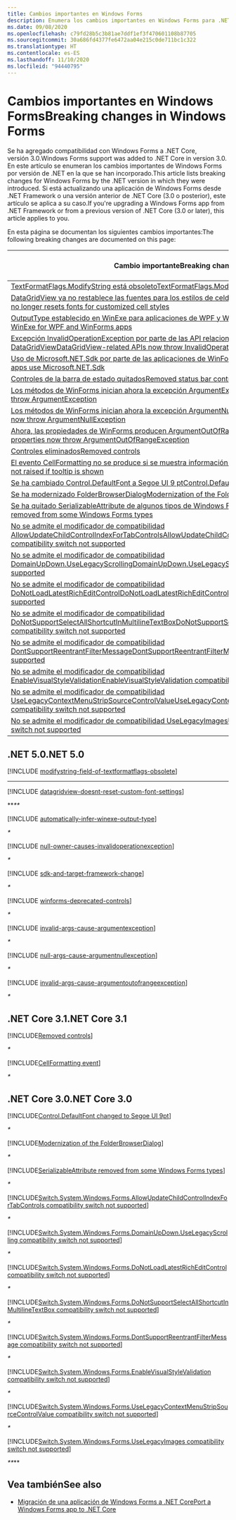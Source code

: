 ```yaml
---
title: Cambios importantes en Windows Forms
description: Enumera los cambios importantes en Windows Forms para .NET Core y .NET 5.
ms.date: 09/08/2020
ms.openlocfilehash: c79fd28b5c3b81ae7ddf1ef3f470601108b87705
ms.sourcegitcommit: 30a686fd4377fe6472aa04e215c0de711bc1c322
ms.translationtype: HT
ms.contentlocale: es-ES
ms.lasthandoff: 11/10/2020
ms.locfileid: "94440795"
---
```

# <a name="breaking-changes-in-windows-forms"></a><span data-ttu-id="2f06f-103">Cambios importantes en Windows Forms</span><span class="sxs-lookup"><span data-stu-id="2f06f-103">Breaking changes in Windows Forms</span></span>

<span data-ttu-id="2f06f-104">Se ha agregado compatibilidad con Windows Forms a .NET Core, versión 3.0.</span><span class="sxs-lookup"><span data-stu-id="2f06f-104">Windows Forms support was added to .NET Core in version 3.0.</span></span> <span data-ttu-id="2f06f-105">En este artículo se enumeran los cambios importantes de Windows Forms por versión de .NET en la que se han incorporado.</span><span class="sxs-lookup"><span data-stu-id="2f06f-105">This article lists breaking changes for Windows Forms by the .NET version in which they were introduced.</span></span> <span data-ttu-id="2f06f-106">Si está actualizando una aplicación de Windows Forms desde .NET Framework o una versión anterior de .NET Core (3.0 o posterior), este artículo se aplica a su caso.</span><span class="sxs-lookup"><span data-stu-id="2f06f-106">If you're upgrading a Windows Forms app from .NET Framework or from a previous version of .NET Core (3.0 or later), this article applies to you.</span></span>

<span data-ttu-id="2f06f-107">En esta página se documentan los siguientes cambios importantes:</span><span class="sxs-lookup"><span data-stu-id="2f06f-107">The following breaking changes are documented on this page:</span></span>

| <span data-ttu-id="2f06f-108">Cambio importante</span><span class="sxs-lookup"><span data-stu-id="2f06f-108">Breaking change</span></span> | <span data-ttu-id="2f06f-109">Versión introducida</span><span class="sxs-lookup"><span data-stu-id="2f06f-109">Version introduced</span></span> |
| - | :-: |
| [<span data-ttu-id="2f06f-110">TextFormatFlags.ModifyString está obsoleto</span><span class="sxs-lookup"><span data-stu-id="2f06f-110">TextFormatFlags.ModifyString is obsolete</span></span>](#textformatflagsmodifystring-is-obsolete) | <span data-ttu-id="2f06f-111">5.0</span><span class="sxs-lookup"><span data-stu-id="2f06f-111">5.0</span></span> |
| [<span data-ttu-id="2f06f-112">DataGridView ya no restablece las fuentes para los estilos de celda personalizados</span><span class="sxs-lookup"><span data-stu-id="2f06f-112">DataGridView no longer resets fonts for customized cell styles</span></span>](#datagridview-no-longer-resets-fonts-for-customized-cell-styles) | <span data-ttu-id="2f06f-113">5.0</span><span class="sxs-lookup"><span data-stu-id="2f06f-113">5.0</span></span> |
| [<span data-ttu-id="2f06f-114">OutputType establecido en WinExe para aplicaciones de WPF y WinForms</span><span class="sxs-lookup"><span data-stu-id="2f06f-114">OutputType set to WinExe for WPF and WinForms apps</span></span>](#outputtype-set-to-winexe-for-wpf-and-winforms-apps) | <span data-ttu-id="2f06f-115">5.0</span><span class="sxs-lookup"><span data-stu-id="2f06f-115">5.0</span></span> |
| [<span data-ttu-id="2f06f-116">Excepción InvalidOperationException por parte de las API relacionadas con DataGridView</span><span class="sxs-lookup"><span data-stu-id="2f06f-116">DataGridView-related APIs now throw InvalidOperationException</span></span>](#datagridview-related-apis-now-throw-invalidoperationexception) | <span data-ttu-id="2f06f-117">5.0</span><span class="sxs-lookup"><span data-stu-id="2f06f-117">5.0</span></span> |
| [<span data-ttu-id="2f06f-118">Uso de Microsoft.NET.Sdk por parte de las aplicaciones de WinForms y WPF</span><span class="sxs-lookup"><span data-stu-id="2f06f-118">WinForms and WPF apps use Microsoft.NET.Sdk</span></span>](#winforms-and-wpf-apps-use-microsoftnetsdk) | <span data-ttu-id="2f06f-119">5.0</span><span class="sxs-lookup"><span data-stu-id="2f06f-119">5.0</span></span> |
| [<span data-ttu-id="2f06f-120">Controles de la barra de estado quitados</span><span class="sxs-lookup"><span data-stu-id="2f06f-120">Removed status bar controls</span></span>](#removed-status-bar-controls) | <span data-ttu-id="2f06f-121">5.0</span><span class="sxs-lookup"><span data-stu-id="2f06f-121">5.0</span></span> |
| [<span data-ttu-id="2f06f-122">Los métodos de WinForms inician ahora la excepción ArgumentException</span><span class="sxs-lookup"><span data-stu-id="2f06f-122">WinForms methods now throw ArgumentException</span></span>](#winforms-methods-now-throw-argumentexception) | <span data-ttu-id="2f06f-123">5.0</span><span class="sxs-lookup"><span data-stu-id="2f06f-123">5.0</span></span> |
| [<span data-ttu-id="2f06f-124">Los métodos de WinForms inician ahora la excepción ArgumentNullException</span><span class="sxs-lookup"><span data-stu-id="2f06f-124">WinForms methods now throw ArgumentNullException</span></span>](#winforms-methods-now-throw-argumentnullexception) | <span data-ttu-id="2f06f-125">5.0</span><span class="sxs-lookup"><span data-stu-id="2f06f-125">5.0</span></span> |
| [<span data-ttu-id="2f06f-126">Ahora, las propiedades de WinForms producen ArgumentOutOfRangeException</span><span class="sxs-lookup"><span data-stu-id="2f06f-126">WinForms properties now throw ArgumentOutOfRangeException</span></span>](#winforms-properties-now-throw-argumentoutofrangeexception) | <span data-ttu-id="2f06f-127">5.0</span><span class="sxs-lookup"><span data-stu-id="2f06f-127">5.0</span></span> |
| [<span data-ttu-id="2f06f-128">Controles eliminados</span><span class="sxs-lookup"><span data-stu-id="2f06f-128">Removed controls</span></span>](#removed-controls) | <span data-ttu-id="2f06f-129">3.1</span><span class="sxs-lookup"><span data-stu-id="2f06f-129">3.1</span></span> |
| [<span data-ttu-id="2f06f-130">El evento CellFormatting no se produce si se muestra información en pantalla</span><span class="sxs-lookup"><span data-stu-id="2f06f-130">CellFormatting event not raised if tooltip is shown</span></span>](#cellformatting-event-not-raised-if-tooltip-is-shown) | <span data-ttu-id="2f06f-131">3.1</span><span class="sxs-lookup"><span data-stu-id="2f06f-131">3.1</span></span> |
| [<span data-ttu-id="2f06f-132">Se ha cambiado Control.DefaultFont a Segoe UI 9 pt</span><span class="sxs-lookup"><span data-stu-id="2f06f-132">Control.DefaultFont changed to Segoe UI 9 pt</span></span>](#default-control-font-changed-to-segoe-ui-9-pt) | <span data-ttu-id="2f06f-133">3.0</span><span class="sxs-lookup"><span data-stu-id="2f06f-133">3.0</span></span> |
| [<span data-ttu-id="2f06f-134">Se ha modernizado FolderBrowserDialog</span><span class="sxs-lookup"><span data-stu-id="2f06f-134">Modernization of the FolderBrowserDialog</span></span>](#modernization-of-the-folderbrowserdialog) | <span data-ttu-id="2f06f-135">3.0</span><span class="sxs-lookup"><span data-stu-id="2f06f-135">3.0</span></span> |
| [<span data-ttu-id="2f06f-136">Se ha quitado SerializableAttribute de algunos tipos de Windows Forms</span><span class="sxs-lookup"><span data-stu-id="2f06f-136">SerializableAttribute removed from some Windows Forms types</span></span>](#serializableattribute-removed-from-some-windows-forms-types) | <span data-ttu-id="2f06f-137">3.0</span><span class="sxs-lookup"><span data-stu-id="2f06f-137">3.0</span></span> |
| [<span data-ttu-id="2f06f-138">No se admite el modificador de compatibilidad AllowUpdateChildControlIndexForTabControls</span><span class="sxs-lookup"><span data-stu-id="2f06f-138">AllowUpdateChildControlIndexForTabControls compatibility switch not supported</span></span>](#allowupdatechildcontrolindexfortabcontrols-compatibility-switch-not-supported) | <span data-ttu-id="2f06f-139">3.0</span><span class="sxs-lookup"><span data-stu-id="2f06f-139">3.0</span></span> |
| [<span data-ttu-id="2f06f-140">No se admite el modificador de compatibilidad DomainUpDown.UseLegacyScrolling</span><span class="sxs-lookup"><span data-stu-id="2f06f-140">DomainUpDown.UseLegacyScrolling compatibility switch not supported</span></span>](#domainupdownuselegacyscrolling-compatibility-switch-not-supported) | <span data-ttu-id="2f06f-141">3.0</span><span class="sxs-lookup"><span data-stu-id="2f06f-141">3.0</span></span> |
| [<span data-ttu-id="2f06f-142">No se admite el modificador de compatibilidad DoNotLoadLatestRichEditControl</span><span class="sxs-lookup"><span data-stu-id="2f06f-142">DoNotLoadLatestRichEditControl compatibility switch not supported</span></span>](#donotloadlatestricheditcontrol-compatibility-switch-not-supported) | <span data-ttu-id="2f06f-143">3.0</span><span class="sxs-lookup"><span data-stu-id="2f06f-143">3.0</span></span> |
| [<span data-ttu-id="2f06f-144">No se admite el modificador de compatibilidad DoNotSupportSelectAllShortcutInMultilineTextBox</span><span class="sxs-lookup"><span data-stu-id="2f06f-144">DoNotSupportSelectAllShortcutInMultilineTextBox compatibility switch not supported</span></span>](#donotsupportselectallshortcutinmultilinetextbox-compatibility-switch-not-supported) | <span data-ttu-id="2f06f-145">3.0</span><span class="sxs-lookup"><span data-stu-id="2f06f-145">3.0</span></span> |
| [<span data-ttu-id="2f06f-146">No se admite el modificador de compatibilidad DontSupportReentrantFilterMessage</span><span class="sxs-lookup"><span data-stu-id="2f06f-146">DontSupportReentrantFilterMessage compatibility switch not supported</span></span>](#dontsupportreentrantfiltermessage-compatibility-switch-not-supported) | <span data-ttu-id="2f06f-147">3.0</span><span class="sxs-lookup"><span data-stu-id="2f06f-147">3.0</span></span> |
| [<span data-ttu-id="2f06f-148">No se admite el modificador de compatibilidad EnableVisualStyleValidation</span><span class="sxs-lookup"><span data-stu-id="2f06f-148">EnableVisualStyleValidation compatibility switch not supported</span></span>](#enablevisualstylevalidation-compatibility-switch-not-supported) | <span data-ttu-id="2f06f-149">3.0</span><span class="sxs-lookup"><span data-stu-id="2f06f-149">3.0</span></span> |
| [<span data-ttu-id="2f06f-150">No se admite el modificador de compatibilidad UseLegacyContextMenuStripSourceControlValue</span><span class="sxs-lookup"><span data-stu-id="2f06f-150">UseLegacyContextMenuStripSourceControlValue compatibility switch not supported</span></span>](#uselegacycontextmenustripsourcecontrolvalue-compatibility-switch-not-supported) | <span data-ttu-id="2f06f-151">3.0</span><span class="sxs-lookup"><span data-stu-id="2f06f-151">3.0</span></span> |
| [<span data-ttu-id="2f06f-152">No se admite el modificador de compatibilidad UseLegacyImages</span><span class="sxs-lookup"><span data-stu-id="2f06f-152">UseLegacyImages compatibility switch not supported</span></span>](#uselegacyimages-compatibility-switch-not-supported) | <span data-ttu-id="2f06f-153">3.0</span><span class="sxs-lookup"><span data-stu-id="2f06f-153">3.0</span></span> |

## <a name="net-50"></a><span data-ttu-id="2f06f-154">.NET 5.0</span><span class="sxs-lookup"><span data-stu-id="2f06f-154">.NET 5.0</span></span>

[!INCLUDE [modifystring-field-of-textformatflags-obsolete](../../../includes/core-changes/windowsforms/5.0/modifystring-field-of-textformatflags-obsolete.md)]

***

[!INCLUDE [datagridview-doesnt-reset-custom-font-settings](../../../includes/core-changes/windowsforms/5.0/datagridview-doesnt-reset-custom-font-settings.md)]

<span data-ttu-id="2f06f-155">\*\*_</span><span class="sxs-lookup"><span data-stu-id="2f06f-155">\*\*_</span></span>

[!INCLUDE [automatically-infer-winexe-output-type](../../../includes/core-changes/windowsforms/5.0/automatically-infer-winexe-output-type.md)]

_*_

[!INCLUDE [null-owner-causes-invalidoperationexception](../../../includes/core-changes/windowsforms/5.0/null-owner-causes-invalidoperationexception.md)]

_*_

[!INCLUDE [sdk-and-target-framework-change](../../../includes/core-changes/windowsforms/5.0/sdk-and-target-framework-change.md)]

_*_

[!INCLUDE [winforms-deprecated-controls](../../../includes/core-changes/windowsforms/5.0/winforms-deprecated-controls.md)]

_*_

[!INCLUDE [invalid-args-cause-argumentexception](../../../includes/core-changes/windowsforms/5.0/invalid-args-cause-argumentexception.md)]

_*_

[!INCLUDE [null-args-cause-argumentnullexception](../../../includes/core-changes/windowsforms/5.0/null-args-cause-argumentnullexception.md)]

_*_

[!INCLUDE [invalid-args-cause-argumentoutofrangeexception](../../../includes/core-changes/windowsforms/5.0/invalid-args-cause-argumentoutofrangeexception.md)]

_*_

## <a name="net-core-31"></a><span data-ttu-id="2f06f-156">.NET Core 3.1</span><span class="sxs-lookup"><span data-stu-id="2f06f-156">.NET Core 3.1</span></span>

[!INCLUDE[Removed controls](~/includes/core-changes/windowsforms/3.1/remove-controls-3.1.md)]

_*_

[!INCLUDE[CellFormatting event](~/includes/core-changes/windowsforms/3.1/cellformatting-event-not-raised.md)]

_*_

## <a name="net-core-30"></a><span data-ttu-id="2f06f-157">.NET Core 3.0</span><span class="sxs-lookup"><span data-stu-id="2f06f-157">.NET Core 3.0</span></span>

[!INCLUDE[Control.DefaultFont changed to Segoe UI 9pt](~/includes/core-changes/windowsforms/3.0/control-defaultfont-changed.md)]

_*_

[!INCLUDE[Modernization of the FolderBrowserDialog](~/includes/core-changes/windowsforms/3.0/modernized-folderbrowserdialog.md)]

_*_

[!INCLUDE[SerializableAttribute removed from some Windows Forms types](~/includes/core-changes/windowsforms/3.0/remove-serializationattribute.md)]

_*_

[!INCLUDE[Switch.System.Windows.Forms.AllowUpdateChildControlIndexForTabControls compatibility switch not supported](~/includes/core-changes/windowsforms/3.0/deprecate-allowupdatechildcontrolindexfortabcontrols.md)]

_*_

[!INCLUDE[Switch.System.Windows.Forms.DomainUpDown.UseLegacyScrolling compatibility switch not supported](~/includes/core-changes/windowsforms/3.0/deprecate-uselegacyscrolling.md)]

_*_

[!INCLUDE[Switch.System.Windows.Forms.DoNotLoadLatestRichEditControl compatibility switch not supported](~/includes/core-changes/windowsforms/3.0/deprecate-donotloadlatestricheditcontrol.md)]

_*_

[!INCLUDE[Switch.System.Windows.Forms.DoNotSupportSelectAllShortcutInMultilineTextBox compatibility switch not supported](~/includes/core-changes/windowsforms/3.0/deprecate-donotsupportselectallshortcutinmultilinetextbox.md)]

_*_

[!INCLUDE[Switch.System.Windows.Forms.DontSupportReentrantFilterMessage compatibility switch not supported](~/includes/core-changes/windowsforms/3.0/deprecate-dontsupportreentrantfiltermessage.md)]

_*_

[!INCLUDE[Switch.System.Windows.Forms.EnableVisualStyleValidation compatibility switch not supported](~/includes/core-changes/windowsforms/3.0/deprecate-enablevisualstylevalidation.md)]

_*_

[!INCLUDE[Switch.System.Windows.Forms.UseLegacyContextMenuStripSourceControlValue compatibility switch not supported](~/includes/core-changes/windowsforms/3.0/deprecate-uselegacycontextmenustripsourcecontrolvalue.md)]

_*_

[!INCLUDE[Switch.System.Windows.Forms.UseLegacyImages compatibility switch not supported](~/includes/core-changes/windowsforms/3.0/deprecate-uselegacyimages.md)]

<span data-ttu-id="2f06f-158">_\*\*</span><span class="sxs-lookup"><span data-stu-id="2f06f-158">_\*\*</span></span>

## <a name="see-also"></a><span data-ttu-id="2f06f-159">Vea también</span><span class="sxs-lookup"><span data-stu-id="2f06f-159">See also</span></span>

- [<span data-ttu-id="2f06f-160">Migración de una aplicación de Windows Forms a .NET Core</span><span class="sxs-lookup"><span data-stu-id="2f06f-160">Port a Windows Forms app to .NET Core</span></span>](/dotnet/desktop/winforms/migration/?view=netdesktop-5.0&preserve-view=true)
